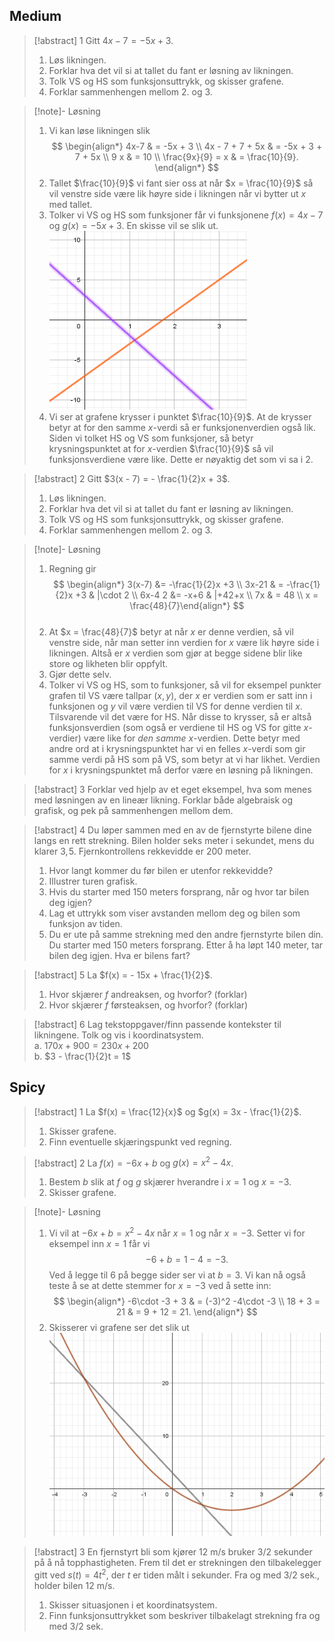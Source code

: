## Medium


> [!abstract] 1
> Gitt $4x - 7 = - 5x + 3$.
> 1. Løs likningen.
> 2. Forklar hva det vil si at tallet du fant er løsning av likningen.
> 3. Tolk VS og HS som funksjonsuttrykk, og skisser grafene.
> 4. Forklar sammenhengen mellom 2. og 3.

> [!note]- Løsning 
> 1. Vi kan løse likningen slik $$
> \begin{align*}   4x-7   & =   -5x + 3   \\   4x - 7 + 7 + 5x   & =   -5x + 3 + 7 + 5x   \\   9 x   & =   10   \\   \frac{9x}{9} = x    & =   \frac{10}{9}.   \end{align*}
> $$
> 1. Tallet $\frac{10}{9}$ vi fant sier oss at når $x = \frac{10}{9}$ så vil venstre side være lik høyre side i likningen når vi bytter ut $x$ med tallet.
> 2. Tolker vi VS og HS som funksjoner får vi funksjonene $f(x) = 4x-7$ og $g(x) = -5x + 3$. En skisse vil se slik ut.<br> ![](https://raw.githubusercontent.com/Andremartiny/MA-173/main/img/2023-03-27-12-06-48.png)<br>
> 3. Vi ser at grafene krysser i punktet $\frac{10}{9}$. At de krysser betyr at for den samme $x$-verdi så er funksjonenverdien også lik. Siden vi tolket HS og VS som funksjoner, så betyr krysningspunktet at for $x$-verdien $\frac{10}{9}$ så vil funksjonsverdiene være like. Dette er nøyaktig det som vi sa i 2.


> [!abstract] 2
>  Gitt $3(x - 7) = - \frac{1}{2}x + 3$.
>  1. Løs likningen.
>  2. Forklar hva det vil si at tallet du fant er løsning av likningen.
>  3.  Tolk VS og HS som funksjonsuttrykk, og skisser grafene.
>  4.  Forklar sammenhengen mellom 2. og 3.

> [!note]- Løsning 
> 1. Regning gir
>    $$
>    \begin{align*} 3(x-7) &= -\frac{1}{2}x +3 \\ 3x-21 & = -\frac{1}{2}x +3 & |\cdot 2 \\ 6x-4
>    2 &= -x+6 & |+42+x \\ 7x & = 48 \\ x = \frac{48}{7}\end{align*} $$
>     <br>
> 2. At $x = \frac{48}{7}$ betyr at når $x$ er denne verdien, så vil venstre side, når man setter inn verdien for $x$ være lik høyre side i likningen. Altså er $x$ verdien som gjør at begge sidene blir like store og likheten blir oppfylt. <br>
> 3. Gjør dette selv. <br>
> 4. Tolker vi VS og HS, som to funksjoner, så vil for eksempel punkter grafen til VS være tallpar $(x,y)$, der $x$ er verdien som er satt inn i funksjonen og $y$ vil være verdien til VS for denne verdien til $x$. Tilsvarende vil det være for HS. Når disse to krysser, så er altså funksjonsverdien (som også er verdiene til HS og VS for gitte $x$-verdier) være like for _den samme_ $x$-verdien. Dette betyr med andre ord at i krysningspunktet har vi en felles $x$-verdi som gir samme verdi på HS som på VS, som betyr at vi har likhet. Verdien for $x$ i krysningspunktet må derfor være en løsning på likningen. 

> [!abstract] 3
> Forklar ved hjelp av et eget eksempel, hva som menes med løsningen av en lineær likning. Forklar både algebraisk og grafisk, og pek på sammenhengen mellom dem.

> [!abstract] 4
> Du løper sammen med en av de fjernstyrte bilene dine langs en rett strekning. Bilen holder seks meter i sekundet, mens du klarer $3,\!5$. Fjernkontrollens rekkevidde er $200$ meter.
> 1. Hvor langt kommer du før bilen er utenfor rekkevidde?
> 2. Illustrer turen grafisk.
> 3. Hvis du starter med $150$ meters forsprang, når og hvor tar bilen deg igjen?
> 4. Lag et uttrykk som viser avstanden mellom deg og bilen som funksjon av tiden.
> 5. Du er ute på samme strekning med den andre fjernstyrte bilen din. Du starter med $150$ meters forsprang. Etter å ha løpt $140$ meter, tar bilen deg igjen. Hva er bilens fart?

> [!abstract] 5
> La $f(x) = - 15x + \frac{1}{2}$.
> 1. Hvor skjærer $f$ andreaksen, og hvorfor? (forklar)
> 2. Hvor skjærer $f$ førsteaksen, og hvorfor? (forklar)

> [!abstract] 6
> Lag tekstoppgaver/finn passende kontekster til likningene. Tolk og vis i koordinatsystem.<br>a. $170x + 900 = 230x + 200$<br>b. $3 - \frac{1}{2}t = 1$


## Spicy


> [!abstract] 1
> La $f(x) = \frac{12}{x}$ og $g(x) = 3x - \frac{1}{2}$.<br>
> 1. Skisser grafene.<br>
> 2. Finn eventuelle skjæringspunkt ved regning.

> [!abstract] 2
>  La $f(x) = - 6x + b$ og $g(x) = x^{2} - 4x$.<br>
>  1.  Bestem $b$ slik at $f$ og $g$ skjærer hverandre i $x = 1$ og $x = - 3$.<br>
>  2. Skisser grafene.

> [!note]- Løsning 
> 1. Vi vil at $-6x + b = x^2 -4x$ når $x = 1$ og når $x = -3$. Setter vi for eksempel inn $x=1$ får vi$$-6 + b = 1-4 = -3.$$Ved å legge til $6$ på begge sider ser vi at $b = 3$. Vi kan nå også teste å se at dette stemmer for $x= -3$ ved å sette inn: 
>    $$
>    \begin{align*}    -6\cdot -3 + 3    & = (-3)^2 -4\cdot -3    \\    18 + 3 = 21    & =    9 + 12 = 21.   \end{align*}   
> $$ 
> 2. Skisserer vi grafene ser det slik ut<br> ![](https://raw.githubusercontent.com/Andremartiny/MA-173/main/img/2023-03-27-12-15-21.png)<br>


> [!abstract] 3
> En fjernstyrt bli som kjører 12 m/s bruker 3/2 sekunder på å nå topphastigheten. Frem til det er strekningen den tilbakelegger gitt ved $s(t) = 4t^{2}$, der $t$ er tiden målt i sekunder. Fra og med 3/2 sek., holder bilen 12 m/s.<br>
> 1. Skisser situasjonen i et koordinatsystem.<br>
> 2. Finn funksjonsuttrykket som beskriver tilbakelagt strekning fra og med 3/2 sek.
